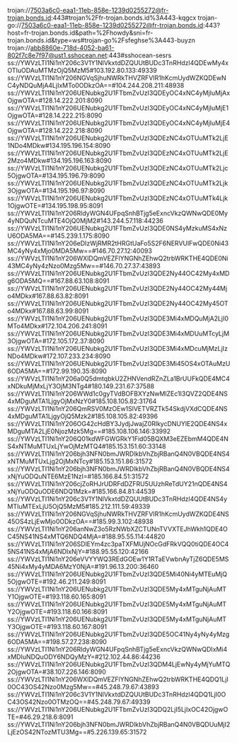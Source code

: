 trojan://7503a6c0-eaa1-11eb-858e-1239d0255272@fr-trojan.bonds.id:443#trojan%2Ffr-trojan.bonds.id%3A443-kqgcx
trojan-go://7503a6c0-eaa1-11eb-858e-1239d0255272@fr-trojan.bonds.id:443?host=fr-trojan.bonds.id&path=%2Fhowdy&sni=fr-trojan.bonds.id&type=ws#trojan-go%2Fsfeghse%3A443-buyzn
trojan://abb8860e-718d-4052-ba61-802f7c8e7f97@ust1.sshocean.net:443#sshocean-sesrs
ss://YWVzLTI1Ni1nY206c3V1Y1NlVkxtdDZQUUtBUDc3TnRHdzl4QDEwMy4xOTIuODAuMTMzOjQ5MzM5#103.192.80.133:49339
ss://YWVzLTI1Ni1nY206NGVqSjhuNWRkTHVZRFVIR1hKcmUydWZKQDEwNC4yNDQuMjA4LjIxMTo0ODkzOA==#104.244.208.211:48938
ss://YWVzLTI1Ni1nY206UENubkg2U1FTbmZvUzI3QDEyOC4xNC4yMjIuMjAxOjgwOTA=#128.14.222.201:8090
ss://YWVzLTI1Ni1nY206UENubkg2U1FTbmZvUzI3QDEyOC4xNC4yMjIuMjE1OjgwOTA=#128.14.222.215:8090
ss://YWVzLTI1Ni1nY206UENubkg2U1FTbmZvUzI3QDEyOC4xNC4yMjIuMjE4OjgwOTA=#128.14.222.218:8090
ss://YWVzLTI1Ni1nY206UENubkg2U1FTbmZvUzI3QDEzNC4xOTUuMTk2LjE1NDo4MDkw#134.195.196.154:8090
ss://YWVzLTI1Ni1nY206UENubkg2U1FTbmZvUzI3QDEzNC4xOTUuMTk2LjE2Mzo4MDkw#134.195.196.163:8090
ss://YWVzLTI1Ni1nY206UENubkg2U1FTbmZvUzI3QDEzNC4xOTUuMTk2Ljc5OjgwOTA=#134.195.196.79:8090
ss://YWVzLTI1Ni1nY206UENubkg2U1FTbmZvUzI3QDEzNC4xOTUuMTk2Ljk3OjgwOTA=#134.195.196.97:8090
ss://YWVzLTI1Ni1nY206UENubkg2U1FTbmZvUzI3QDEzNC4xOTUuMTk4Ljk1OjgwOTE=#134.195.198.95:8091
ss://YWVzLTI1Ni1nY206RldyWGN4UFpqSnhBTjg5eExncVkzQWNwQDE0My4yNDQuNTcuMTE4OjQ0MjM2#143.244.57.118:44236
ss://YWVzLTI1Ni1nY206UENubkg2U1FTbmZvUzI3QDE0NS4yMzkuMS4xNzU6ODA5MA==#145.239.1.175:8090
ss://YWVzLTI1Ni1nY206eDIzWjRMR2tHRGtUaFo5S2F6NERVUlFwQDE0Ni43MC4yNy4xMjo0MDA5Mw==#146.70.27.12:40093
ss://YWVzLTI1Ni1nY206WXlDQmVEZFlYNGNhZEhwQ2trbWRKTHE4QDE0Ni43MC4yNy4zNzo0Mzg5Mw==#146.70.27.37:43893
ss://YWVzLTI1Ni1nY206UENubkg2U1FTbmZvUzI3QDE2Ny44OC42My4xMDg6ODA5MQ==#167.88.63.108:8091
ss://YWVzLTI1Ni1nY206UENubkg2U1FTbmZvUzI3QDE2Ny44OC42My44Mjo4MDkx#167.88.63.82:8091
ss://YWVzLTI1Ni1nY206UENubkg2U1FTbmZvUzI3QDE2Ny44OC42My45OTo4MDkx#167.88.63.99:8091
ss://YWVzLTI1Ni1nY206UENubkg2U1FTbmZvUzI3QDE3Mi4xMDQuMjA2LjI0MTo4MDkx#172.104.206.241:8091
ss://YWVzLTI1Ni1nY206UENubkg2U1FTbmZvUzI3QDE3Mi4xMDUuMTcyLjM3OjgwOTA=#172.105.172.37:8090
ss://YWVzLTI1Ni1nY206UENubkg2U1FTbmZvUzI3QDE3Mi4xMDcuMjMzLjIzNDo4MDkw#172.107.233.234:8090
ss://YWVzLTI1Ni1nY206UENubkg2U1FTbmZvUzI3QDE3Mi45OS4xOTAuMzU6ODA5MA==#172.99.190.35:8090
ss://YWVzLTI1Ni1nY206a0Q5dmtqbkU2ZHNVendRZnZLa1BrUUFkQDE4MC4xNDkuMjMxLjY3OjM3NTg4#180.149.231.67:37588
ss://YWVzLTI1Ni1nY206WWd1c0gyTVdBOFBXYzNwMlZEc1I3QVZ2QDE4NS4xMDguMTA1LjgyOjMxNzY0#185.108.105.82:31764
ss://YWVzLTI1Ni1nY206QmRSV0MzOEw1SlVETVRZTk54SkdjVXdCQDE4NS4xMDguMTA1LjgyOjQ5Mzk2#185.108.105.82:49396
ss://YWVzLTI1Ni1nY206OG42cHdBY3JydjJwajZ0RlkycDNUYlE2QDE4NS4xMDguMTA2LjE0NjozMzk5Mg==#185.108.106.146:33992
ss://YWVzLTI1Ni1nY206Q01kdWFGWGRkY1Fid05BQXM3eEZEbmM4QDE4NS4xNTMuMTUxLjYwOjMzMTQ4#185.153.151.60:33148
ss://YWVzLTI1Ni1nY206bjh3NFN0bmJWRDlkbVhZbjRBanQ4N0VBQDE4NS4xNTMuMTUxLjg2OjMxNTcy#185.153.151.86:31572
ss://YWVzLTI1Ni1nY206bjh3NFN0bmJWRDlkbVhZbjRBanQ4N0VBQDE4NS4xNjYuODQuNTE6MzE1NzI=#185.166.84.51:31572
ss://YWVzLTI1Ni1nY206cjZoRHJrUDRFdDZFRU5UUzhReTdUY21nQDE4NS4xNjYuODQuODE6NDQ1Mzk=#185.166.84.81:44539
ss://YWVzLTI1Ni1nY206c3V1Y1NlVkxtdDZQUUtBUDc3TnRHdzl4QDE4NS4yMTIuMTExLjU5OjQ5MzM5#185.212.111.59:49339
ss://YWVzLTI1Ni1nY206NGVqSjhuNWRkTHVZRFVIR1hKcmUydWZKQDE4NS45OS4zLjEwMjo0ODkzOA==#185.99.3.102:48938
ss://YWVzLTI1Ni1nY206anNwZ3o5RzNWbXZCTUNnTVVXTEJhWkh1QDE4OC45NS41NS4xMTQ6NDQ4MjA=#188.95.55.114:44820
ss://YWVzLTI1Ni1nY206SDlEYm4zc3paTXFMUjNOcGdFRkVQQ0tiQDE4OC45NS41NS4xMjA6NDIxNjY=#188.95.55.120:42166
ss://YWVzLTI1Ni1nY206eVVYYWQ3REdGOEw1Y1RTaEVwbnAyTjZ6QDE5MS45Ni4xMy4yMDA6MzY0NjA=#191.96.13.200:36460
ss://YWVzLTI1Ni1nY206UENubkg2U1FTbmZvUzI3QDE5Mi40Ni4yMTEuMjQ5OjgwOTE=#192.46.211.249:8091
ss://YWVzLTI1Ni1nY206UENubkg2U1FTbmZvUzI3QDE5My4xMTguNjAuMTY1OjgwOTE=#193.118.60.165:8091
ss://YWVzLTI1Ni1nY206UENubkg2U1FTbmZvUzI3QDE5My4xMTguNjAuMTY2OjgwOTE=#193.118.60.166:8091
ss://YWVzLTI1Ni1nY206UENubkg2U1FTbmZvUzI3QDE5My4xMTguNjAuMTY3OjgwOTE=#193.118.60.167:8091
ss://YWVzLTI1Ni1nY206UENubkg2U1FTbmZvUzI3QDE5OC41Ny4yNy4yMzg6ODA5MA==#198.57.27.238:8090
ss://YWVzLTI1Ni1nY206RldyWGN4UFpqSnhBTjg5eExncVkzQWNwQDIxMi4xMDIuNDQuODY6NDQyMzY=#212.102.44.86:44236
ss://YWVzLTI1Ni1nY206UENubkg2U1FTbmZvUzI3QDM4LjEwNy4yMjYuMTQ2OjgwOTA=#38.107.226.146:8090
ss://YWVzLTI1Ni1nY206WXlDQmVEZFlYNGNhZEhwQ2trbWRKTHE4QDQ1LjI0OC43OS42Nzo0Mzg5Mw==#45.248.79.67:43893
ss://YWVzLTI1Ni1nY206c3V1Y1NlVkxtdDZQUUtBUDc3TnRHdzl4QDQ1LjI0OC43OS42Nzo0OTMzOQ==#45.248.79.67:49339
ss://YWVzLTI1Ni1nY206UENubkg2U1FTbmZvUzI3QDQ2LjI5LjIxOC42OjgwOTE=#46.29.218.6:8091
ss://YWVzLTI1Ni1nY206bjh3NFN0bmJWRDlkbVhZbjRBanQ4N0VBQDUuMjI2LjEzOS42NTozMTU3Mg==#5.226.139.65:31572
